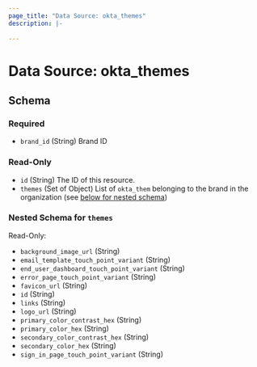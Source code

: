 ```yaml
---
page_title: "Data Source: okta_themes"
description: |-
  
---
```


# Data Source: okta_themes





<!-- schema generated by tfplugindocs -->
## Schema

### Required

- `brand_id` (String) Brand ID

### Read-Only

- `id` (String) The ID of this resource.
- `themes` (Set of Object) List of `okta_them` belonging to the brand in the organization (see [below for nested schema](#nestedatt--themes))

<a id="nestedatt--themes"></a>
### Nested Schema for `themes`

Read-Only:

- `background_image_url` (String)
- `email_template_touch_point_variant` (String)
- `end_user_dashboard_touch_point_variant` (String)
- `error_page_touch_point_variant` (String)
- `favicon_url` (String)
- `id` (String)
- `links` (String)
- `logo_url` (String)
- `primary_color_contrast_hex` (String)
- `primary_color_hex` (String)
- `secondary_color_contrast_hex` (String)
- `secondary_color_hex` (String)
- `sign_in_page_touch_point_variant` (String)


